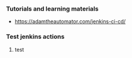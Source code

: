 ### Tutorials and learning materials

- https://adamtheautomator.com/jenkins-ci-cd/

### Test jenkins actions
1) test

